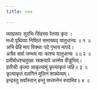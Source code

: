 ```yaml
---
title: ०४७

---
```

व्याघ्ररूपः सुरभिः सिंहस्य रेतसा कृत ।  
मध्ये पृथिव्या निष्ठितं समाख्यद् यातुधान्यः ॥ १ ॥  
अभि प्रेहि माप विक्थाः पदे गृभाय मापदे।  
अत्रैव सर्वा जम्भय याः काश्च यातुधान्यः ॥॥ २ ॥  
प्रतीबोधश्चतुरक्षः स्रक्त्यापे अस्मेव वीडुभित्।  
प्रतीचीः कृत्या आकृत्यामुं कृत्याकृतं जहि॥ ३ ॥  
कृत्याकृतं वलगिनं मूलिनं शपथेय्यम्।  
इन्द्रस्तु सर्वांस्तान् हन्तु सप्तघ्नेन रुवामिव॥ ४ ॥  